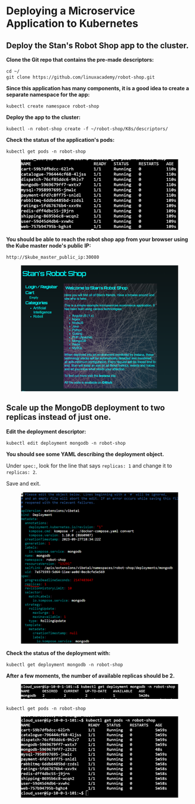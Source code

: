 # Deploying a Microservice Application to Kubernetes

## **Deploy the Stan's Robot Shop app to the cluster.**

**Clone the Git repo that contains the pre-made descriptors:**

```
cd ~/ 
git clone https://github.com/linuxacademy/robot-shop.git
```

**Since this application has many components, it is a good idea to create a separate namespace for the app:**

```
kubectl create namespace robot-shop
```

**Deploy the app to the cluster:**

```
kubectl -n robot-shop create -f ~/robot-shop/K8s/descriptors/
```

**Check the status of the application's pods:**

```
kubectl get pods -n robot-shop
```

<figure><img src="../../../.gitbook/assets/image (41).png" alt=""><figcaption></figcaption></figure>

**You should be able to reach the robot shop app from your browser using the Kube master node's public IP:**

```
http://$kube_master_public_ip:30080
```

<figure><img src="../../../.gitbook/assets/image (42).png" alt=""><figcaption></figcaption></figure>

## Scale up the MongoDB deployment to two replicas instead of just one.

**Edit the deployment descriptor:**

```
kubectl edit deployment mongodb -n robot-shop
```

**You should see some YAML describing the deployment object.**

Under `spec:`, look for the line that says `replicas: 1` and change it to `replicas: 2`.

Save and exit.

<figure><img src="../../../.gitbook/assets/image (43).png" alt=""><figcaption></figcaption></figure>

**Check the status of the deployment with:**

```
kubectl get deployment mongodb -n robot-shop
```

**After a few moments, the number of available replicas should be 2.**

<figure><img src="../../../.gitbook/assets/image (44).png" alt=""><figcaption></figcaption></figure>

```
kubectl get pods -n robot-shop
```

<figure><img src="../../../.gitbook/assets/image (45).png" alt=""><figcaption></figcaption></figure>

